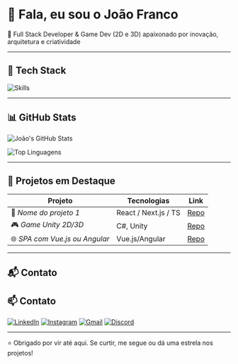 # 👋 Fala, eu sou o João Franco

🎯 Full Stack Developer & Game Dev (2D e 3D) apaixonado por inovação, arquitetura e criatividade

---

## 🧪 Tech Stack

![Skills](https://skillicons.dev/icons?i=html,css,js,react,ts,nextjs,angular,vue,csharp,unity)

---

## 📊 GitHub Stats

![João's GitHub Stats](https://github-readme-stats.vercel.app/api?username=joaofranco&show_icons=true&theme=radical&count_private=true)

![Top Linguagens](https://github-readme-stats.vercel.app/api/top-langs/?username=joaofranco&layout=compact&theme=radical)

---

## 🚀 Projetos em Destaque

| Projeto | Tecnologias | Link |
|--------|-------------|------|
| 🚧 *Nome do projeto 1* | React / Next.js / TS | [Repo](https://github.com/joaofranco/projeto1) |
| 🎮 *Game Unity 2D/3D* | C#, Unity | [Repo](https://github.com/joaofranco/projeto-unity) |
| 🌐 *SPA com Vue.js ou Angular* | Vue.js/Angular | [Repo](https://github.com/joaofranco/projeto-spa) |

---

## 📬 Contato
## 📫 Contato

[![LinkedIn](https://img.shields.io/badge/LinkedIn-0077B5?style=for-the-badge&logo=linkedin&logoColor=white)](https://www.linkedin.com/in/jo%C3%A3o-franco-ab9179258/)
[![Instagram](https://img.shields.io/badge/Instagram-E1306C?style=for-the-badge&logo=instagram&logoColor=white)](https://instagram.com/seu_usuario)
[![Gmail](https://img.shields.io/badge/Gmail-D14836?style=for-the-badge&logo=gmail&logoColor=white)](mailto:seu.email@gmail.com)
[![Discord](https://img.shields.io/discord/SEU_SERVER_ID?style=for-the-badge&logo=discord&logoColor=white)](https://discord.gg/SEU_INVITE)


---

⭐ Obrigado por vir até aqui. Se curtir, me segue ou dá uma estrela nos projetos!
